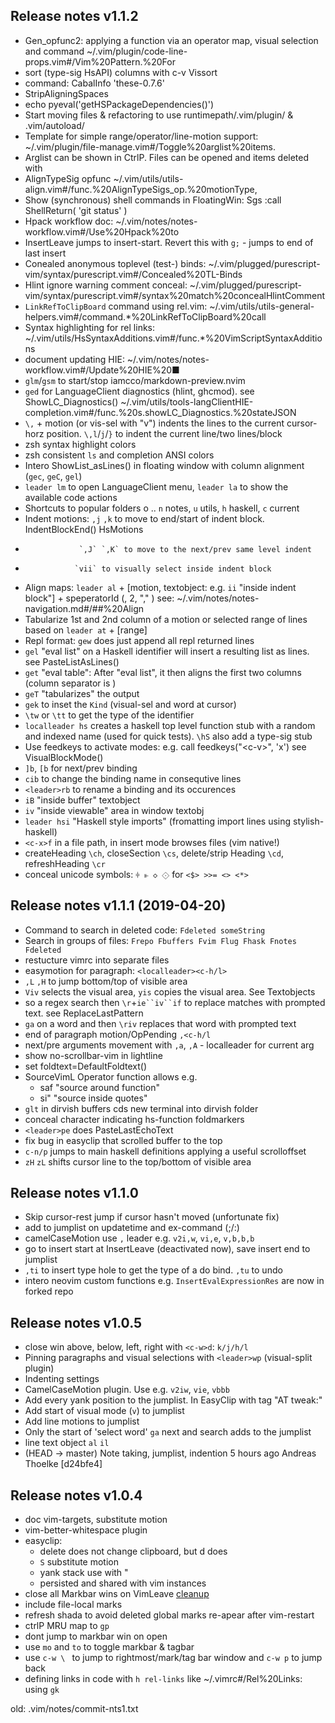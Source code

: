 
## Release notes v1.1.2
* Gen_opfunc2: applying a function via an operator map, visual selection and command  ~/.vim/plugin/code-line-props.vim#/Vim%20Pattern.%20For
* sort (type-sig HsAPI) columns with c-v Vissort
* command: CabalInfo 'these-0.7.6'
* StripAligningSpaces
* echo pyeval('getHSPackageDependencies()')
* Start moving files & refactoring to use runtimepath/.vim/plugin/ & .vim/autoload/
* Template for simple range/operator/line-motion support: ~/.vim/plugin/file-manage.vim#/Toggle%20arglist%20items.
* Arglist can be shown in CtrlP. Files can be opened and items deleted with <c-s>
* AlignTypeSig opfunc ~/.vim/utils/utils-align.vim#/func.%20AlignTypeSigs_op.%20motionType,
* Show (synchronous) shell commands in FloatingWin: <leader>Sgs :call ShellReturn( 'git status' )
* Hpack workflow doc: ~/.vim/notes/notes-workflow.vim#/Use%20Hpack%20to
* InsertLeave jumps to insert-start. Revert this with `g;` - jumps to end of last insert
* Conealed anonymous toplevel (test-) binds: ~/.vim/plugged/purescript-vim/syntax/purescript.vim#/Concealed%20TL-Binds
* Hlint ignore warning comment conceal: ~/.vim/plugged/purescript-vim/syntax/purescript.vim#/syntax%20match%20concealHlintComment
* `LinkRefToClipBoard` command using rel.vim: ~/.vim/utils/utils-general-helpers.vim#/command.*%20LinkRefToClipBoard%20call
* Syntax highlighting for rel links: ~/.vim/utils/HsSyntaxAdditions.vim#/func.*%20VimScriptSyntaxAdditions
* document updating HIE: ~/.vim/notes/notes-workflow.vim#/Update%20HIE%20■
* `glm`/`gsm` to start/stop iamcco/markdown-preview.nvim
* `ged` for LanguageClient diagnostics (hlint, ghcmod). see ShowLC_Diagnostics() ~/.vim/utils/tools-langClientHIE-completion.vim#/func.%20s.showLC_Diagnostics.%20stateJSON
* `\,` + motion (or vis-sel with "v") indents the lines to the current cursor-horz position. `\,l`/`j`/`}` to indent the current line/two lines/block
* zsh syntax highlight colors
* zsh consistent `ls` and completion ANSI colors
* Intero ShowList_asLines() in floating window with column alignment (`gec`, `geC`, `gel`)
* `leader lm` to open LanguageClient menu, `leader la` to show the available code actions
* Shortcuts to popular folders <leader>o .. `n` notes, `u` utils, `h` haskell, `c` current
* Indent motions: `,j` `,k` to move to end/start of indent block. IndentBlockEnd() HsMotions
*                 `,J` `,K` to move to the next/prev same level indent
*                `vii` to visually select inside indent block
* Align maps:
`leader al` + [motion, textobject: e.g. `ii` "inside indent block"]
              + speperatorId (<space>, 2<space>, "," )
              see: ~/.vim/notes/notes-navigation.md#/##%20Align
* Tabularize 1st and 2nd column of a motion or selected range of lines based on <space>
`leader at` + [range]
* Repl format: `gew` does just append all repl returned lines
* `gel` "eval list" on a Haskell identifier will insert a resulting list as lines. see PasteListAsLines()
* `get` "eval table": After "eval list", it then aligns the first two columns (column separator is <space>)
* `geT` "tabularizes" the output
* `gek` to inset the `Kind` (visual-sel and word at cursor)
* `\tw` or `\tt` to get the type of the identifier
* `localleader hs` creates a haskell top level function stub with a random and indexed name (used for quick tests). `\hS` also add a type-sig stub
* Use feedkeys to activate modes: e.g. call feedkeys("\<c-v>", 'x') see VisualBlockMode()
* `]b`, `[b` for next/prev binding
* `cib` to change the binding name in consequtive lines
* `<leader>rb` to rename a binding and its occurences
* `iB` "inside buffer" textobject
* `iv` "inside viewable" area in window textobj
* `leader hsi` "Haskell style imports" (fromatting import lines using stylish-haskell)
* `<c-x>f` in a file path, in insert mode browses files (vim native!)
* createHeading `\ch`, closeSection `\cs`, delete/strip Heading `\cd`, refreshHeading `\cr`
* conceal unicode symbols: `⫩ ⫦ ◇ ⟐` for `<$> >>= <> <*>`

## Release notes v1.1.1 (2019-04-20)
* Command to search in deleted code: `Fdeleted someString`
* Search in groups of files: `Frepo Fbuffers Fvim Flug Fhask Fnotes Fdeleted`
* restucture vimrc into separate files
* easymotion for paragraph: `<localleader><c-h/l>`
* `,L` `,H` to jump bottom/top of visible area
* `Viv` selects the visual area, `yis` copies the visual area. See Textobjects
* so a regex search then `\r`+`ie``iv``if` to replace matches with prompted text. see ReplaceLastPattern
* `ga` on a word and then `\riv` replaces that word with prompted text
* end of paragraph motion/OpPending `,<c-h/l`
* next/pre arguments movement with `,a`, `,A` - localleader for current arg
* show no-scrollbar-vim in lightline
* set foldtext=DefaultFoldtext()
* SourceVimL Operator function allows e.g.
  * <leader>saf "source around function"
  * <leader>si" "source inside quotes"
* `glt` in dirvish buffers cds new terminal into dirvish folder
* conceal character indicating hs-function foldmarkers
* `<leader>pe` does PasteLastEchoText
* fix bug in easyclip that scrolled buffer to the top
* `c-n/p` jumps to main haskell definitions applying a useful scrolloffset
* `zH` `zL` shifts cursor line to the top/bottom of visible area

## Release notes v1.1.0
* Skip cursor-rest jump if cursor hasn't moved (unfortunate fix)
* add to jumplist on updatetime and ex-command (;/:)
* camelCaseMotion use `,` leader e.g. `v2i,w`, `vi,e`, `v,b,b,b`
* go to insert start at InsertLeave (deactivated now), save insert end to jumplist
* `,ti` to insert type hole to get the type of a do bind. `,tu` to undo
* intero neovim custom functions e.g. `InsertEvalExpressionRes` are now in forked repo

## Release notes v1.0.5
* close win above, below, left, right with `<c-w>d`: `k/j/h/l`
* Pinning paragraphs and visual selections with `<leader>wp` (visual-split plugin)
* Indenting settings
* CamelCaseMotion plugin. Use e.g. `v2iw`, `vie`, `vbbb`
* Add every yank position to the jumplist. In EasyClip with tag "AT tweak:"
* Add start of visual mode (`v`) to jumplist
* Add line motions to jumplist
* Only the start of 'select word' `ga` next and search adds to the jumplist
* line text object `al` `il`
*  (HEAD -> master) Note taking, jumplist, indention                                                                                                          5 hours ago   Andreas Thoelke  [d24bfe4]

## Release notes v1.0.4
* doc vim-targets, substitute motion
* vim-better-whitespace plugin
* easyclip:
  * delete does not change clipboard, but <localleader>d does
  * `S` substitute motion
  * yank stack use with <leader>"<regnum>
  * persisted and shared with vim instances
* close all Markbar wins on VimLeave [cleanup](../../.vimrc#Cleanup:)
* include file-local marks
* refresh shada to avoid deleted global marks re-apear after vim-restart
* ctrlP MRU map to `gp`
* dont jump to markbar win on open
* use `mo` and `to` to toggle markbar & tagbar
* use `c-w \ ` to jump to rightmost/mark/tag bar window and `c-w p` to jump back
* defining links in code with `h rel-links` like ~/.vimrc#/Rel%20Links: using `gk`

old: .vim/notes/commit-nts1.txt
